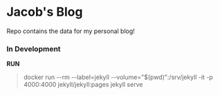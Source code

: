 # Jacob's Blog

Repo contains the data for my personal blog!

### In Development

**RUN**
> docker run --rm --label=jekyll --volume="$(pwd)":/srv/jekyll  -it -p 4000:4000 jekyll/jekyll:pages jekyll serve